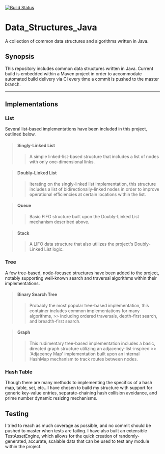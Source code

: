 [![Build Status](https://travis-ci.org/mpaauw/data-structures-java.svg?branch=master)](https://travis-ci.org/mpaauw/data-structures-java)

# Data_Structures_Java
A collection of common data structures and algorithms written in Java.

## Synopsis
This repository includes common data structures written in Java. Current build is embedded within a Maven project in order to accommodate automated build delivery via CI every time a commit is pushed to the master branch.

---

## Implementations

### List
Several list-based implementations have been included in this project, outlined below.

> #### Singly-Linked List
>> A simple linked-list-based structure that includes a list of nodes with only one-dimensional links.

> #### Doubly-Linked List
>> Iterating on the singly-linked list implementation, this structure includes a list of bidirectionally-linked nodes in order to improve operational efficiencies at certain locations within the list.

> #### Queue
>> Basic FIFO structure built upon the Doubly-Linked List mechanism described above.

> #### Stack
>> A LIFO data structure that also utilizes the project's Doubly-Linked List logic.

### Tree
A few tree-based, node-focused structures have been added to the project, notably supporting well-known search and traversal algorithms within their implementations.

> #### Binary Search Tree
>> Probably the most popular tree-based implementation, this container includes common implementations for many algorithms, >> including ordered traversals, depth-first search, and breadth-first search.

> #### Graph
>> This rudimentary tree-based implementation includes a basic, directed graph structure utilizing an adjacency-list-inspired >> 'Adjacency Map' implementation built upon an internal HashMap mechanism to track routes between nodes.

### Hash Table
Though there are many methods to implementing the specifics of a hash map, table, set, etc...I have chosen to build my structure with support for generic key-value entries, separate-chaining hash collision avoidance, and prime number dynamic resizing mechanisms.

## Testing
I tried to reach as much coverage as possible, and no commit should be pushed to master when tests are failing. I have also built an extensible TestAssetEngine, which allows for the quick creation of randomly-generated, accurate, scalable data that can be used to test any module within the project.

